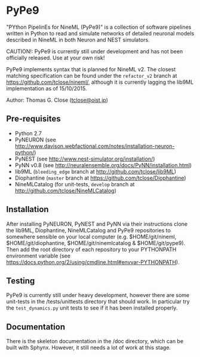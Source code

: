 PyPe9
========

"PYthon PipelinEs for NineML (PyPe9)" is a collection of software pipelines
written in Python to read and simulate networks of detailed
neuronal models described in NineML in both Neuron and NEST simulators.

CAUTION!: PyPe9 is currently still under development and has not been officially released. Use at your own risk!

PyPe9 implements syntax that is planned for NineML v2. The closest matching specification can be found under the `refactor_v2` branch at https://github.com/tclose/nineml/, although it is currently lagging the lib9ML implementation as of 15/10/2015.

Author: Thomas G. Close (tclose@oist.jp)

Pre-requisites
---
 * Python 2.7
 * PyNEURON (see http://www.davison.webfactional.com/notes/installation-neuron-python/)
 * PyNEST (see http://www.nest-simulator.org/installation/)
 * PyNN v0.8 (see http://neuralensemble.org/docs/PyNN/installation.html)
 * lib9ML (`bleeding_edge` branch at http://github.com/tclose/lib9ML)
 * Diophantine (`master` branch at https://github.com/tclose/Diophantine)
 * NineMLCatalog (for unit-tests, `develop` branch at http://github.com/tclose/NineMLCatalog)
 
Installation
---

After installing PyNEURON, PyNEST and PyNN via their instructions clone the lib9ML, Diophantine, NineMLCatalog and PyPe9 repositories to somewhere sensible on your local computer (e.g. $HOME/git/nineml, $HOME/git/diophantine, $HOME/git/ninemlcatalog & $HOME/git/pype9). Then add the root directory of each repository to your PYTHONPATH environment variable (see https://docs.python.org/2/using/cmdline.html#envvar-PYTHONPATH).

Testing
---
PyPe9 is currently still under heavy development, however there are some unit-tests in the <pype9-home>/tests/unittests directory that should work. In particular try the `test_dynamics.py` unit tests to see if it has been installed properly.

Documentation
---
There is the skeleton documentation in the <pype9-home>/doc directory, which can be built with Sphynx. However, it still needs a lot of work at this stage.

